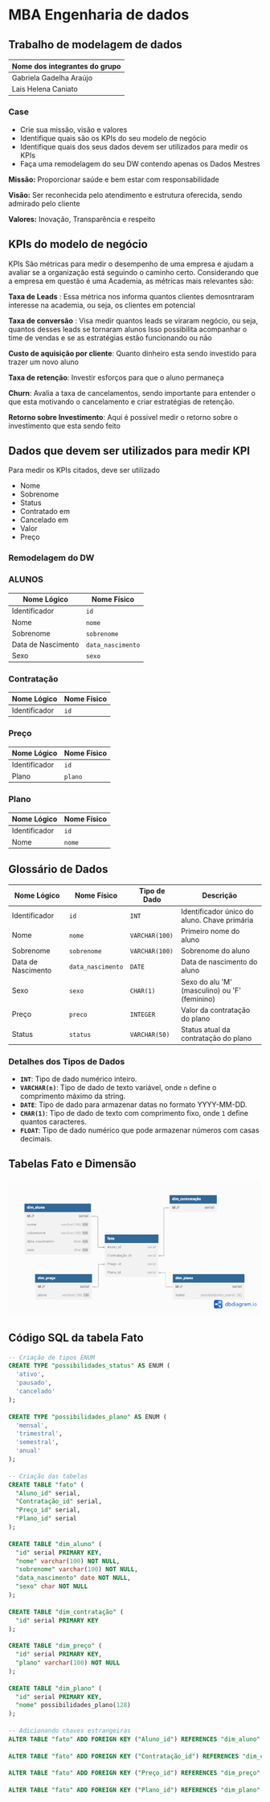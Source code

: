 # MBA Engenharia de dados
## Trabalho de modelagem de dados 


| Nome dos integrantes do grupo |
|-------------------------------|
| Gabriela Gadelha Araújo       |
| Lais Helena Caniato           |


### Case 

* Crie sua missão, visão e valores
* Identifique quais são os KPIs do seu modelo de negócio
* Identifique quais dos seus dados devem ser utilizados para medir os KPIs
* Faça uma remodelagem do seu DW contendo apenas os Dados Mestres

**Missão:** Proporcionar saúde e bem estar com responsabilidade 


**Visão:**  Ser reconhecida pelo atendimento e estrutura oferecida, sendo admirado pelo cliente


**Valores:** Inovação, Transparência e respeito 

## KPIs do modelo de negócio

KPIs São métricas para medir o desempenho de uma empresa e ajudam a avaliar se a organização está seguindo o caminho certo.
Considerando que a empresa em questão é uma Academia, as métricas mais relevantes são:

**Taxa de Leads** : Essa métrica nos informa quantos clientes demosntraram interesse na academia, ou seja, os clientes em potencial

**Taxa de conversão** : Visa medir quantos leads se viraram negócio, ou seja, quantos desses leads se tornaram alunos
Isso possibilita acompanhar o time de vendas e se as estratégias estão funcionando ou não

**Custo de aquisição por cliente**: Quanto dinheiro esta sendo investido para trazer um novo aluno

**Taxa de retenção**: Investir esforços para que o aluno permaneça 

**Churn**: Avalia a taxa de cancelamentos, sendo importante para entender o que esta motivando o cancelamento e criar estratégias de retenção.

**Retorno sobre Investimento**: Aqui é possivel medir o retorno sobre o investimento que esta sendo feito


## Dados que devem ser utilizados para medir KPI
Para medir os KPIs citados, deve ser utilizado

* Nome 
* Sobrenome
* Status
* Contratado em
* Cancelado em
* Valor
* Preço
  
### Remodelagem do DW

### ALUNOS
  
| Nome Lógico       | Nome Físico       | 
|-------------------|-------------------|
| Identificador     | `id`              | 
| Nome              | `nome`            |  
| Sobrenome         | `sobrenome`       | 
| Data de Nascimento| `data_nascimento` | 
| Sexo              | `sexo`            | 


### Contratação 

| Nome Lógico       | Nome Físico       | 
|-------------------|-------------------|
| Identificador     | `id`              | 


### Preço
| Nome Lógico       | Nome Físico       | 
|-------------------|-------------------|
| Identificador     | `id`              | 
| Plano             | `plano`           | 



### Plano
| Nome Lógico       | Nome Físico       | 
|-------------------|-------------------|
| Identificador     | `id`              | 
| Nome              | `nome`            | 


## Glossário de Dados


| Nome Lógico       | Nome Físico       | Tipo de Dado    | Descrição                                      |
|-------------------|-------------------|-----------------|------------------------------------------------|
| Identificador     | `id`              | `INT`           | Identificador único do aluno. Chave primária   |
| Nome              | `nome`            | `VARCHAR(100)`  | Primeiro nome do aluno                         |
| Sobrenome         | `sobrenome`       | `VARCHAR(100)`  | Sobrenome do aluno                             |
| Data de Nascimento| `data_nascimento` | `DATE`          | Data de nascimento do aluno                    |
| Sexo              | `sexo`            | `CHAR(1)`       | Sexo do alu 'M' (masculino) ou 'F' (feminino)  |
| Preço             | `preco`           | `INTEGER`       | Valor da contratação do plano                  |
| Status            | `status`          | `VARCHAR(50)`   | Status atual da contratação do plano           |



### Detalhes dos Tipos de Dados

- **`INT`**: Tipo de dado numérico inteiro.
- **`VARCHAR(n)`**: Tipo de dado de texto variável, onde `n` define o comprimento máximo da string. 
- **`DATE`**: Tipo de dado para armazenar datas no formato YYYY-MM-DD.
- **`CHAR(1)`**: Tipo de dado de texto com comprimento fixo, onde `1` define quantos caracteres.
- **`FLOAT`**: Tipo de dado numérico que pode armazenar números com casas decimais.


## Tabelas Fato e Dimensão

![Logo do GitHub](https://github.com/Laiscaniato/Case-3/blob/main/Dimensional%20dados%20mestres.png)

## Código SQL da tabela Fato

```sql
-- Criação de tipos ENUM
CREATE TYPE "possibilidades_status" AS ENUM (
  'ativo',
  'pausado',
  'cancelado'
);

CREATE TYPE "possibilidades_plano" AS ENUM (
  'mensal',
  'trimestral',
  'semestral',
  'anual'
);

-- Criação das tabelas
CREATE TABLE "fato" (
  "Aluno_id" serial,
  "Contratação_id" serial,
  "Preço_id" serial,
  "Plano_id" serial
);

CREATE TABLE "dim_aluno" (
  "id" serial PRIMARY KEY,
  "nome" varchar(100) NOT NULL,
  "sobrenome" varchar(100) NOT NULL,
  "data_nascimento" date NOT NULL,
  "sexo" char NOT NULL
);

CREATE TABLE "dim_contratação" (
  "id" serial PRIMARY KEY
);

CREATE TABLE "dim_preço" (
  "id" serial PRIMARY KEY,
  "plano" varchar(100) NOT NULL
);

CREATE TABLE "dim_plano" (
  "id" serial PRIMARY KEY,
  "nome" possibilidades_plano(128)
);

-- Adicionando chaves estrangeiras
ALTER TABLE "fato" ADD FOREIGN KEY ("Aluno_id") REFERENCES "dim_aluno" ("id");

ALTER TABLE "fato" ADD FOREIGN KEY ("Contratação_id") REFERENCES "dim_contratação" ("id");

ALTER TABLE "fato" ADD FOREIGN KEY ("Preço_id") REFERENCES "dim_preço" ("id");

ALTER TABLE "fato" ADD FOREIGN KEY ("Plano_id") REFERENCES "dim_plano" ("id");
